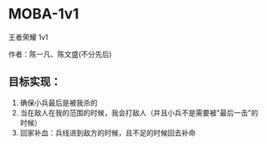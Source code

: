 # MOBA-1v1
王者荣耀 1v1

作者：陈一凡、陈文盛(不分先后)

## 目标实现：
1. 确保小兵最后是被我杀的
2. 当在敌人在我的范围的时候，我会打敌人（并且小兵不是需要被"最后一击"的时候）
3. 回家补血：兵线进到敌方的时候，且不足的时候回去补命